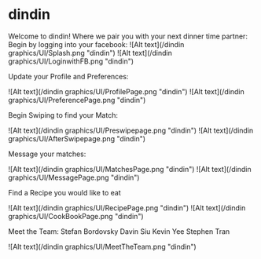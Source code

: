 # dindin

Welcome to dindin! Where we pair you with your next dinner time partner:
Begin by logging into your facebook:
![Alt text](/dindin graphics/UI/Splash.png "dindin")
![Alt text](/dindin graphics/UI/LoginwithFB.png "dindin")

Update your Profile and Preferences:

![Alt text](/dindin graphics/UI/ProfilePage.png "dindin")
![Alt text](/dindin graphics/UI/PreferencePage.png "dindin")

Begin Swiping to find your Match:

![Alt text](/dindin graphics/UI/Preswipepage.png "dindin")
![Alt text](/dindin graphics/UI/AfterSwipepage.png "dindin")

Message your matches:

![Alt text](/dindin graphics/UI/MatchesPage.png "dindin")
![Alt text](/dindin graphics/UI/MessagePage.png "dindin")

Find a Recipe you would like to eat

![Alt text](/dindin graphics/UI/RecipePage.png "dindin")
![Alt text](/dindin graphics/UI/CookBookPage.png "dindin")


Meet the Team:
Stefan Bordovsky
Davin Siu
Kevin Yee
Stephen Tran

![Alt text](/dindin graphics/UI/MeetTheTeam.png "dindin")
